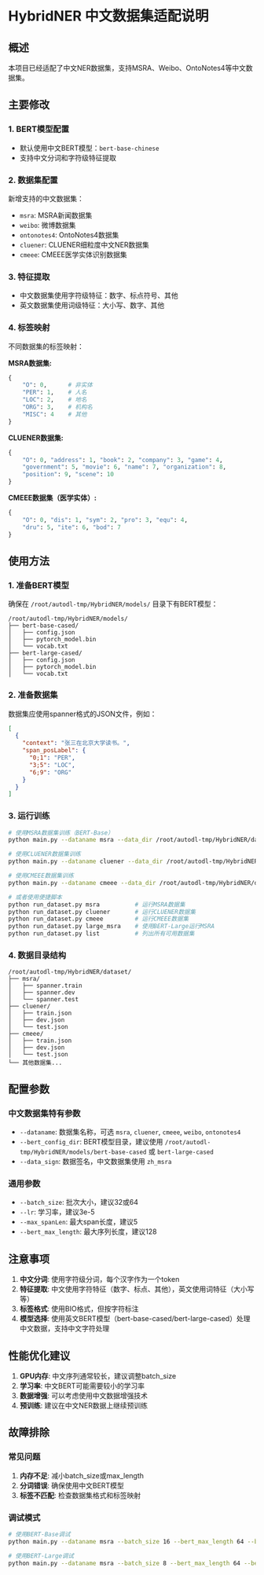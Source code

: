 # HybridNER 中文数据集适配说明

## 概述

本项目已经适配了中文NER数据集，支持MSRA、Weibo、OntoNotes4等中文数据集。

## 主要修改

### 1. BERT模型配置
- 默认使用中文BERT模型：`bert-base-chinese`
- 支持中文分词和字符级特征提取

### 2. 数据集配置
新增支持的中文数据集：
- `msra`: MSRA新闻数据集
- `weibo`: 微博数据集  
- `ontonotes4`: OntoNotes4数据集
- `cluener`: CLUENER细粒度中文NER数据集
- `cmeee`: CMEEE医学实体识别数据集

### 3. 特征提取
- 中文数据集使用字符级特征：数字、标点符号、其他
- 英文数据集使用词级特征：大小写、数字、其他

### 4. 标签映射
不同数据集的标签映射：

**MSRA数据集:**
```python
{
    "O": 0,      # 非实体
    "PER": 1,    # 人名
    "LOC": 2,    # 地名
    "ORG": 3,    # 机构名
    "MISC": 4    # 其他
}
```

**CLUENER数据集:**
```python
{
    "O": 0, "address": 1, "book": 2, "company": 3, "game": 4, 
    "government": 5, "movie": 6, "name": 7, "organization": 8, 
    "position": 9, "scene": 10
}
```

**CMEEE数据集（医学实体）:**
```python
{
    "O": 0, "dis": 1, "sym": 2, "pro": 3, "equ": 4, 
    "dru": 5, "ite": 6, "bod": 7
}
```

## 使用方法

### 1. 准备BERT模型
确保在 `/root/autodl-tmp/HybridNER/models/` 目录下有BERT模型：
```
/root/autodl-tmp/HybridNER/models/
├── bert-base-cased/
│   ├── config.json
│   ├── pytorch_model.bin
│   └── vocab.txt
├── bert-large-cased/
│   ├── config.json
│   ├── pytorch_model.bin
│   └── vocab.txt
```

### 2. 准备数据集
数据集应使用spanner格式的JSON文件，例如：
```json
[
  {
    "context": "张三在北京大学读书。",
    "span_posLabel": {
      "0;1": "PER",
      "3;5": "LOC",
      "6;9": "ORG"
    }
  }
]
```

### 3. 运行训练
```bash
# 使用MSRA数据集训练（BERT-Base）
python main.py --dataname msra --data_dir /root/autodl-tmp/HybridNER/dataset/msra --bert_config_dir /root/autodl-tmp/HybridNER/models/bert-base-cased

# 使用CLUENER数据集训练
python main.py --dataname cluener --data_dir /root/autodl-tmp/HybridNER/dataset/cluener --bert_config_dir /root/autodl-tmp/HybridNER/models/bert-base-cased

# 使用CMEEE数据集训练
python main.py --dataname cmeee --data_dir /root/autodl-tmp/HybridNER/dataset/cmeee --bert_config_dir /root/autodl-tmp/HybridNER/models/bert-base-cased

# 或者使用便捷脚本
python run_dataset.py msra          # 运行MSRA数据集
python run_dataset.py cluener       # 运行CLUENER数据集
python run_dataset.py cmeee         # 运行CMEEE数据集
python run_dataset.py large_msra    # 使用BERT-Large运行MSRA
python run_dataset.py list          # 列出所有可用数据集
```

### 4. 数据目录结构
```
/root/autodl-tmp/HybridNER/dataset/
├── msra/
│   ├── spanner.train
│   ├── spanner.dev
│   └── spanner.test
├── cluener/
│   ├── train.json
│   ├── dev.json
│   └── test.json
├── cmeee/
│   ├── train.json
│   ├── dev.json
│   └── test.json
└── 其他数据集...
```

## 配置参数

### 中文数据集特有参数
- `--dataname`: 数据集名称，可选 `msra`, `cluener`, `cmeee`, `weibo`, `ontonotes4`
- `--bert_config_dir`: BERT模型目录，建议使用 `/root/autodl-tmp/HybridNER/models/bert-base-cased` 或 `bert-large-cased`
- `--data_sign`: 数据签名，中文数据集使用 `zh_msra`

### 通用参数
- `--batch_size`: 批次大小，建议32或64
- `--lr`: 学习率，建议3e-5
- `--max_spanLen`: 最大span长度，建议5
- `--bert_max_length`: 最大序列长度，建议128

## 注意事项

1. **中文分词**: 使用字符级分词，每个汉字作为一个token
2. **特征提取**: 中文使用字符特征（数字、标点、其他），英文使用词特征（大小写等）
3. **标签格式**: 使用BIO格式，但按字符标注
4. **模型选择**: 使用英文BERT模型（bert-base-cased/bert-large-cased）处理中文数据，支持中文字符处理

## 性能优化建议

1. **GPU内存**: 中文序列通常较长，建议调整batch_size
2. **学习率**: 中文BERT可能需要较小的学习率
3. **数据增强**: 可以考虑使用中文数据增强技术
4. **预训练**: 建议在中文NER数据上继续预训练

## 故障排除

### 常见问题
1. **内存不足**: 减小batch_size或max_length
2. **分词错误**: 确保使用中文BERT模型
3. **标签不匹配**: 检查数据集格式和标签映射

### 调试模式
```bash
# 使用BERT-Base调试
python main.py --dataname msra --batch_size 16 --bert_max_length 64 --bert_config_dir /root/autodl-tmp/HybridNER/models/bert-base-cased

# 使用BERT-Large调试
python main.py --dataname msra --batch_size 8 --bert_max_length 64 --bert_config_dir /root/autodl-tmp/HybridNER/models/bert-large-cased
```
